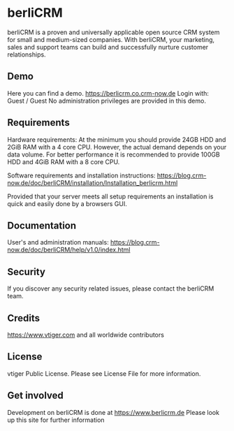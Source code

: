 berliCRM
==========

berliCRM is a proven and universally applicable open source CRM system for small and medium-sized companies.
With berliCRM, your marketing, sales and support teams can build and successfully nurture customer relationships.


Demo
------------
Here you can find a demo.
https://berlicrm.co.crm-now.de
Login with: Guest / Guest
No administration privileges are provided in this demo.

Requirements
------------
Hardware requirements:
At the minimum you should provide 24GB HDD and 2GiB RAM with a 4 core CPU. 
However, the actual demand depends on your data volume. For better performance it is recommended to provide 100GB HDD and 4GiB RAM with a 8 core CPU. 

Software requirements and installation instructions: 
https://blog.crm-now.de/doc/berliCRM/installation/Installation_berlicrm.html
 
Provided that your server meets all setup requirements an installation is quick and easily done by a browsers GUI.


Documentation
------------
User's and administration manuals: https://blog.crm-now.de/doc/berliCRM/help/v1.0/index.html

Security
------------
If you discover any security related issues, please contact the berliCRM team.

Credits
------------
https://www.vtiger.com and all worldwide contributors


License
------------
vtiger Public License. Please see License File for more information.


Get involved
------------
Development on berliCRM is done at https://www.berlicrm.de 
Please look up this site for further information

